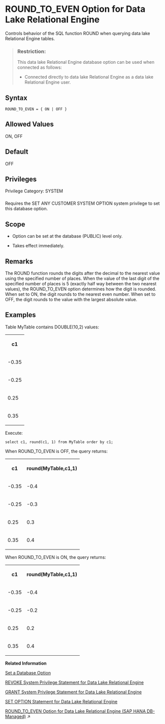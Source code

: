 <!-- loioa27d00e384f210158811cdeec5401d23 -->

# ROUND\_TO\_EVEN Option for Data Lake Relational Engine

Controls behavior of the SQL function ROUND when querying data lake Relational Engine tables.



> ### Restriction:  
> This data lake Relational Engine database option can be used when connected as follows:
> 
> -   Connected directly to data lake Relational Engine as a data lake Relational Engine user.



<a name="loioa27d00e384f210158811cdeec5401d23__round_to_even_syntax1"/>

## Syntax

```
ROUND_TO_EVEN = { ON | OFF }
```



<a name="loioa27d00e384f210158811cdeec5401d23__round_to_even_values1"/>

## Allowed Values

ON, OFF



<a name="loioa27d00e384f210158811cdeec5401d23__round_to_even_default1"/>

## Default

OFF



<a name="loioa27d00e384f210158811cdeec5401d23__round_to_even_priv1"/>

## Privileges

Privilege Category: SYSTEM



### 

Requires the SET ANY CUSTOMER SYSTEM OPTION system privilege to set this database option.



<a name="loioa27d00e384f210158811cdeec5401d23__round_to_even_scope1"/>

## Scope

-   Option can be set at the database \(PUBLIC\) level only.

-   Takes effect immediately.




<a name="loioa27d00e384f210158811cdeec5401d23__round_to_even_remarks1"/>

## Remarks

The ROUND function rounds the digits after the decimal to the nearest value using the specified number of places. When the value of the last digit of the specified number of places is 5 \(exactly half way between the two nearest values\), the ROUND\_TO\_EVEN option determines how the digit is rounded. When set to ON, the digit rounds to the nearest even number. When set to OFF, the digit rounds to the value with the largest absolute value.



<a name="loioa27d00e384f210158811cdeec5401d23__round_to_even_examples1"/>

## Examples

Table MyTable contains DOUBLE\(10,2\) values:


<table>
<tr>
<th valign="top">

c1



</th>
</tr>
<tr>
<td valign="top">

\-0.35



</td>
</tr>
<tr>
<td valign="top">

\-0.25



</td>
</tr>
<tr>
<td valign="top">

0.25



</td>
</tr>
<tr>
<td valign="top">

0.35



</td>
</tr>
</table>

Execute:

```
select c1, round(c1, 1) from MyTable order by c1;
```

When ROUND\_TO\_EVEN is OFF, the query returns:


<table>
<tr>
<th valign="top">

c1



</th>
<th valign="top">

round\(MyTable,c1,1\)



</th>
</tr>
<tr>
<td valign="top">

\-0.35



</td>
<td valign="top">

\-0.4



</td>
</tr>
<tr>
<td valign="top">

\-0.25



</td>
<td valign="top">

\-0.3



</td>
</tr>
<tr>
<td valign="top">

0.25



</td>
<td valign="top">

0.3



</td>
</tr>
<tr>
<td valign="top">

0.35



</td>
<td valign="top">

0.4



</td>
</tr>
</table>

When ROUND\_TO\_EVEN is ON, the query returns:


<table>
<tr>
<th valign="top">

c1



</th>
<th valign="top">

round\(MyTable,c1,1\)



</th>
</tr>
<tr>
<td valign="top">

\-0.35



</td>
<td valign="top">

\-0.4



</td>
</tr>
<tr>
<td valign="top">

\-0.25



</td>
<td valign="top">

\-0.2



</td>
</tr>
<tr>
<td valign="top">

0.25



</td>
<td valign="top">

0.2



</td>
</tr>
<tr>
<td valign="top">

0.35



</td>
<td valign="top">

0.4



</td>
</tr>
</table>

**Related Information**  


[Set a Database Option](set-a-database-option-0dcb893.md "You set options with the SET OPTION statement.")

[REVOKE System Privilege Statement for Data Lake Relational Engine](../080-sql-statements/revoke-system-privilege-statement-for-data-lake-relational-engine-a3eadda.md "Removes specific system privileges from specific users and the right to administer the privilege.")

[GRANT System Privilege Statement for Data Lake Relational Engine](../080-sql-statements/grant-system-privilege-statement-for-data-lake-relational-engine-a3dfcb0.md "Grants specific system privileges to users or roles, with or without administrative rights.")

[SET OPTION Statement for Data Lake Relational Engine](../080-sql-statements/set-option-statement-for-data-lake-relational-engine-a625da7.md "Changes options that affect the behavior of the database and its compatibility with Transact-SQL. Setting the value of an option can change the behavior for all users or an individual user, in either a temporary or permanent scope.")

[ROUND_TO_EVEN Option for Data Lake Relational Engine (SAP HANA DB-Managed)](https://help.sap.com/viewer/a898e08b84f21015969fa437e89860c8/2023_1_QRC/en-US/a9bc41c21e7a44b39e48a3bed69742e5.html "Controls behavior of the SQL function ROUND when querying data lake Relational Engine tables.") :arrow_upper_right:

